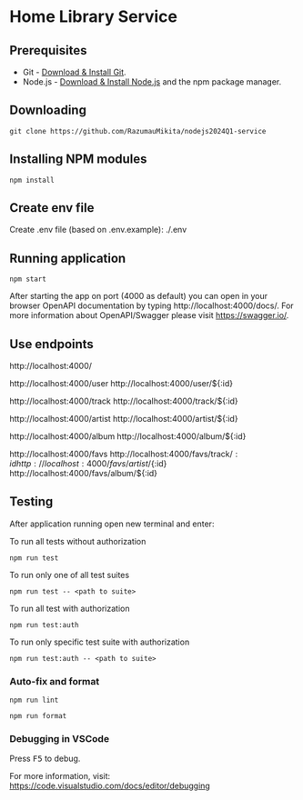 # Home Library Service

## Prerequisites

- Git - [Download & Install Git](https://git-scm.com/downloads).
- Node.js - [Download & Install Node.js](https://nodejs.org/en/download/) and the npm package manager.

## Downloading

```
git clone https://github.com/RazumauMikita/nodejs2024Q1-service
```

## Installing NPM modules

```
npm install
```

## Create env file

Create .env file (based on .env.example): ./.env

## Running application

```
npm start
```

After starting the app on port (4000 as default) you can open
in your browser OpenAPI documentation by typing http://localhost:4000/docs/.
For more information about OpenAPI/Swagger please visit https://swagger.io/.

## Use endpoints

http://localhost:4000/

http://localhost:4000/user
http://localhost:4000/user/${:id}

http://localhost:4000/track
http://localhost:4000/track/${:id}

http://localhost:4000/artist
http://localhost:4000/artist/${:id}

http://localhost:4000/album
http://localhost:4000/album/${:id}

http://localhost:4000/favs
http://localhost:4000/favs/track/${:id}
http://localhost:4000/favs/artist/${:id}
http://localhost:4000/favs/album/${:id}

## Testing

After application running open new terminal and enter:

To run all tests without authorization

```
npm run test
```

To run only one of all test suites

```
npm run test -- <path to suite>
```

To run all test with authorization

```
npm run test:auth
```

To run only specific test suite with authorization

```
npm run test:auth -- <path to suite>
```

### Auto-fix and format

```
npm run lint
```

```
npm run format
```

### Debugging in VSCode

Press <kbd>F5</kbd> to debug.

For more information, visit: https://code.visualstudio.com/docs/editor/debugging
